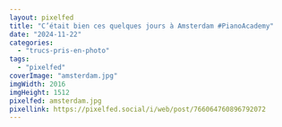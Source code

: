 ```yaml
---
layout: pixelfed
title: "C’était bien ces quelques jours à Amsterdam #PianoAcademy"
date: "2024-11-22"
categories: 
  - "trucs-pris-en-photo"
tags: 
  - "pixelfed"
coverImage: "amsterdam.jpg"
imgWidth: 2016
imgHeight: 1512
pixelfed: amsterdam.jpg
pixellink: https://pixelfed.social/i/web/post/766064760896792072
---
```

